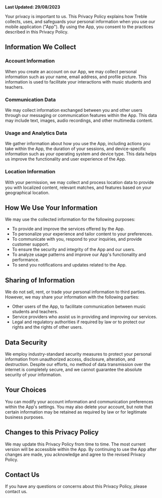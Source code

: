 **Last Updated: 29/08/2023**

Your privacy is important to us. This Privacy Policy explains how Treble collects, uses, and safeguards your personal information when you use our mobile application ("App"). By using the App, you consent to the practices described in this Privacy Policy.

## Information We Collect

### Account Information

When you create an account on our App, we may collect personal information such as your name, email address, and profile picture. This information is used to facilitate your interactions with music students and teachers.

### Communication Data

We may collect information exchanged between you and other users through our messaging or communication features within the App. This data may include text, images, audio recordings, and other multimedia content.

### Usage and Analytics Data

We gather information about how you use the App, including actions you take within the App, the duration of your sessions, and device-specific information such as your operating system and device type. This data helps us improve the functionality and user experience of the App.

### Location Information

With your permission, we may collect and process location data to provide you with localized content, relevant matches, and features based on your geographical location.

## How We Use Your Information

We may use the collected information for the following purposes:

- To provide and improve the services offered by the App.
- To personalize your experience and tailor content to your preferences.
- To communicate with you, respond to your inquiries, and provide customer support.
- To ensure the security and integrity of the App and our users.
- To analyze usage patterns and improve our App's functionality and performance.
- To send you notifications and updates related to the App.

## Sharing of Information

We do not sell, rent, or trade your personal information to third parties. However, we may share your information with the following parties:

- Other users of the App, to facilitate communication between music students and teachers.
- Service providers who assist us in providing and improving our services.
- Legal and regulatory authorities if required by law or to protect our rights and the rights of other users.

## Data Security

We employ industry-standard security measures to protect your personal information from unauthorized access, disclosure, alteration, and destruction. Despite our efforts, no method of data transmission over the internet is completely secure, and we cannot guarantee the absolute security of your information.

## Your Choices

You can modify your account information and communication preferences within the App's settings. You may also delete your account, but note that certain information may be retained as required by law or for legitimate business purposes.

## Changes to this Privacy Policy

We may update this Privacy Policy from time to time. The most current version will be accessible within the App. By continuing to use the App after changes are made, you acknowledge and agree to the revised Privacy Policy.

## Contact Us

If you have any questions or concerns about this Privacy Policy, please contact us.
